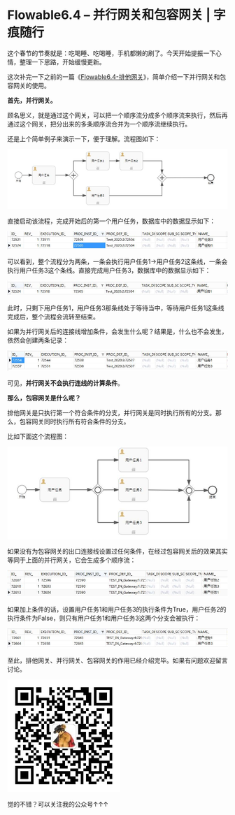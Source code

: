 # Flowable6.4 – 并行网关和包容网关 | 字痕随行
这个春节的节奏就是：吃喝睡、吃喝睡，手机都懒的刷了。今天开始提振一下心情，整理一下思路，开始缓慢更新。

这次补完一下之前的一篇《[Flowable6.4-排他网关](http://www.blackzs.com/archives/1584)》，简单介绍一下并行网关和包容网关的使用。

**首先，并行网关。**

顾名思义，就是通过这个网关，可以把一个顺序流分成多个顺序流来执行，然后再通过这个网关，把分出来的多条顺序流合并为一个顺序流继续执行。

还是上个简单例子来演示一下，便于理解。流程图如下：

![image](../../images/Flowable6–并行网关和包容网关/8c35e9edfe6cb06bc5ee67a1028fde93.jpg)

直接启动该流程，完成开始后的第一个用户任务，数据库中的数据显示如下：

![image](../../images/Flowable6–并行网关和包容网关/360caa882e2c1bca4b36863a24d6b7cf.jpg)

可以看到，整个流程分为两条，一条会执行用户任务1->用户任务2这条线，一条会执行用户任务3这个条线。直接完成用户任务3，数据库中的数据显示如下：

![image](../../images/Flowable6–并行网关和包容网关/bc74e60839169c11db73d454678dc24b.jpg)

此时，只剩下用户任务1，用户任务3那条线处于等待当中，等待用户任务1这条线完成后，整个流程会流转至结束。

如果为并行网关后的连接线增加条件，会发生什么呢？结果是，什么也不会发生，依然会创建两条记录：

![image](../../images/Flowable6–并行网关和包容网关/8fb59ca76728facf7690e260f437ba9c.jpg)

可见，**并行网关不会执行连线的计算条件**。

**那么，包容网关是什么呢？**

排他网关是只执行第一个符合条件的分支，并行网关是同时执行所有的分支。那么，包容网关同时执行所有符合条件的分支。

比如下面这个流程图：

![image](../../images/Flowable6–并行网关和包容网关/80de23e3faa9051c8a48383f8245f42a.jpg)

如果没有为包容网关的出口连接线设置过任何条件，在经过包容网关后的效果其实等同于上面的并行网关，它会生成多个顺序流：

![image](../../images/Flowable6–并行网关和包容网关/815666a9d037df16f0c3f8a47d6c46a5.jpg)

如果加上条件的话，设置用户任务1和用户任务3的执行条件为True，用户任务2的执行条件为False，则只有用户任务1和用户任务3这两个分支会被执行：

![image](../../images/Flowable6–并行网关和包容网关/d57529bc91543b596e5c4c705169b854.jpg)

至此，排他网关、并行网关、包容网关的作用已经介绍完毕。如果有问题欢迎留言讨论。

![image](../../images/公众号.jpg)

觉的不错？可以关注我的公众号↑↑↑